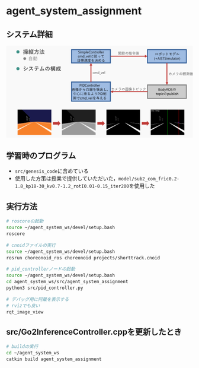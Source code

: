 # agent_system_assignment

## システム詳細
![alt text](system_image.png)

## 学習時のプログラム
- `src/genesis_code`に含めている
- 使用した方策は授業で提供していただいた，`model/sub2_com_fric0.2-1.8_kp18-30_kv0.7-1.2_rotI0.01-0.15_iter200`を使用した

## 実行方法
```bash
# roscoreの起動
source ~/agent_system_ws/devel/setup.bash
roscore
```
```bash
# cnoidファイルの実行
source ~/agent_system_ws/devel/setup.bash
rosrun choreonoid_ros choreonoid projects/shorttrack.cnoid
```
```bash
# pid_controllerノードの起動
source ~/agent_system_ws/devel/setup.bash
cd agent_system_ws/src/agent_system_assignment
python3 src/pid_controller.py
```
```bash
# デバッグ用に阿蔵を表示する
# rvizでも良い
rqt_image_view
```

## src/Go2InferenceController.cppを更新したとき
```bash
# buildの実行
cd ~/agent_system_ws
catkin build agent_system_assignment
```
